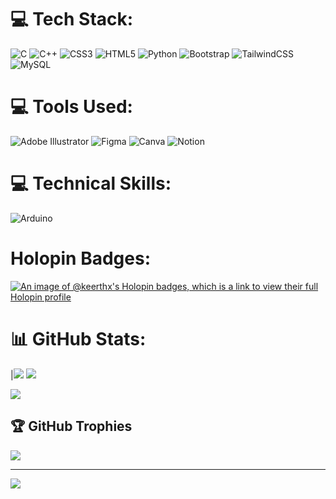 
# 💻 Tech Stack:
![C](https://img.shields.io/badge/c-%2300599C.svg?style=for-the-badge&logo=c&logoColor=white) ![C++](https://img.shields.io/badge/c++-%2300599C.svg?style=for-the-badge&logo=c%2B%2B&logoColor=white) ![CSS3](https://img.shields.io/badge/css3-%231572B6.svg?style=for-the-badge&logo=css3&logoColor=white) ![HTML5](https://img.shields.io/badge/html5-%23E34F26.svg?style=for-the-badge&logo=html5&logoColor=white) ![Python](https://img.shields.io/badge/python-3670A0?style=for-the-badge&logo=python&logoColor=ffdd54) ![Bootstrap](https://img.shields.io/badge/bootstrap-%23563D7C.svg?style=for-the-badge&logo=bootstrap&logoColor=white) ![TailwindCSS](https://img.shields.io/badge/tailwindcss-%2338B2AC.svg?style=for-the-badge&logo=tailwind-css&logoColor=white) ![MySQL](https://img.shields.io/badge/mysql-%2300f.svg?style=for-the-badge&logo=mysql&logoColor=white) 

# 💻 Tools Used:
![Adobe Illustrator](https://img.shields.io/badge/adobeillustrator-%23FF9A00.svg?style=for-the-badge&logo=adobeillustrator&logoColor=white) 	![Figma](https://img.shields.io/badge/figma-%23F24E1E.svg?style=for-the-badge&logo=figma&logoColor=white) ![Canva](https://img.shields.io/badge/Canva-%2300C4CC.svg?style=for-the-badge&logo=Canva&logoColor=white)  ![Notion](https://img.shields.io/badge/Notion-%23000000.svg?style=for-the-badge&logo=notion&logoColor=white)
# 💻 Technical Skills:
![Arduino](https://img.shields.io/badge/-Arduino-00979D?style=for-the-badge&logo=Arduino&logoColor=white)
# Holopin Badges:
[![An image of @keerthx's Holopin badges, which is a link to view their full Holopin profile](https://holopin.me/keerthx)](https://holopin.io/@keerthx)

# 📊 GitHub Stats:
|![](https://github-readme-stats.vercel.app/api?username=KeerthX&theme=dark&hide_border=false&include_all_commits=false&count_private=false)
![](https://github-readme-streak-stats.herokuapp.com/?user=KeerthX&theme=dark&hide_border=false)



![](https://github-readme-stats.vercel.app/api/top-langs/?username=KeerthX&theme=dark&hide_border=false&include_all_commits=false&count_private=false&layout=compact)

## 🏆 GitHub Trophies
![](https://github-profile-trophy.vercel.app/?username=KeerthX&theme=radical&no-frame=false&no-bg=true&margin-w=4)

---
[![](https://visitcount.itsvg.in/api?id=KeerthX&icon=0&color=0)](https://visitcount.itsvg.in)

<!-- Proudly created with GPRM ( https://gprm.itsvg.in ) -->
